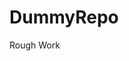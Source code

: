 # DummyRepo
Rough Work 























































































